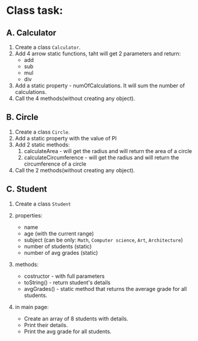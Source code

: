 # Class task:

## A. Calculator

1. Create a class `Calculator`.
2. Add 4 arrow static functions, taht will get 2 parameters and return:
   - add
   - sub
   - mul
   - div
3. Add a static property - numOfCalculations. It will sum the number of calculations.
4. Call the 4 methods(without creating any object).

## B. Circle

1. Create a class `Circle`.
2. Add a static property with the value of PI
3. Add 2 static methods:
   1. calculateArea - will get the radius and will return the area of a circle
   2. calculateCircumference - will get the radius and will return the circumference of a circle
4. Call the 2 methods(without creating any object).

## C. Student

1. Create a class `Student`

2. properties:
   - name
   - age (with the current range)
   - subject (can be only: `Math`, `Computer science`, `Art`, `Architecture`)
   - number of students (static)
   - number of avg grades (static)
3. methods:
   - costructor - with full parameters
   - toString() - return student's details
   - avgGrades() - static method that returns the average grade for all students.
4. in main page:
   - Create an array of 8 students with details.
   - Print their details.
   - Print the avg grade for all students.
